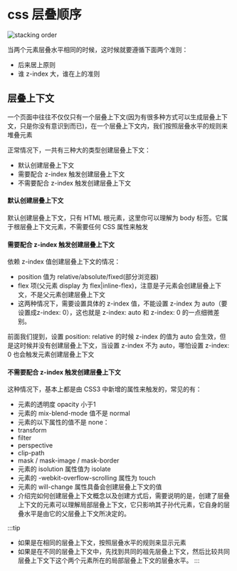 # css 层叠顺序

![stacking order](/img/stacking_order.png)

当两个元素层叠水平相同的时候，这时候就要遵循下面两个准则：

* 后来居上原则
* 谁 z-index 大，谁在上的准则

## 层叠上下文
一个页面中往往不仅仅只有一个层叠上下文(因为有很多种方式可以生成层叠上下文，只是你没有意识到而已)，在一个层叠上下文内，我们按照层叠水平的规则来堆叠元素

正常情况下，一共有三种大的类型创建层叠上下文：

* 默认创建层叠上下文
* 需要配合 z-index 触发创建层叠上下文
* 不需要配合 z-index 触发创建层叠上下文

#### 默认创建层叠上下文

默认创建层叠上下文，只有 HTML 根元素，这里你可以理解为 body 标签。它属于根层叠上下文元素，不需要任何 CSS 属性来触发

#### 需要配合 z-index 触发创建层叠上下文

依赖 z-index 值创建层叠上下文的情况：

* position 值为 relative/absolute/fixed(部分浏览器)
* flex 项(父元素 display 为 flex|inline-flex)，注意是子元素会创建层叠上下文，不是父元素创建层叠上下文
* 这两种情况下，需要设置具体的 z-index 值，不能设置 z-index 为 auto（要设置成z-index: 0），这也就是 z-index: auto 和 z-index: 0 的一点细微差别。

前面我们提到，设置 position: relative 的时候 z-index 的值为 auto 会生效，但是这时候并没有创建层叠上下文，当设置 z-index 不为 auto，哪怕设置 z-index: 0 也会触发元素创建层叠上下文

#### 不需要配合 z-index 触发创建层叠上下文

这种情况下，基本上都是由 CSS3 中新增的属性来触发的，常见的有：

* 元素的透明度 opacity 小于1
* 元素的 mix-blend-mode 值不是 normal
* 元素的以下属性的值不是 none：
* transform
* filter
* perspective
* clip-path
* mask / mask-image / mask-border
* 元素的 isolution 属性值为 isolate
* 元素的 -webkit-overflow-scrolling 属性为 touch
* 元素的 will-change 属性具备会创建层叠上下文的值
* 介绍完如何创建层叠上下文概念以及创建方式后，需要说明的是，创建了层叠上下文的元素可以理解局部层叠上下文，它只影响其子孙代元素，它自身的层叠水平是由它的父层叠上下文所决定的。

:::tip
* 如果是在相同的层叠上下文，按照层叠水平的规则来显示元素
* 如果是在不同的层叠上下文中，先找到共同的祖先层叠上下文，然后比较共同层叠上下文下这个两个元素所在的局部层叠上下文的层叠水平。
:::
